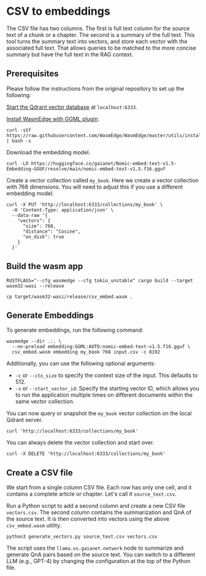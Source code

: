 # CSV to embeddings 

The CSV file has two columns. The first is full text column for the source text of a chunk or a chapter.
The second is a summary of the full text. This tool turns the summary text into vectors, and store
each vector with the associated full text. That allows queries to be matched to the more concise summary
but have the full text in the RAG context.

## Prerequisites

Please follow the instructions from the original repository to set up the following:

[Start the Qdrant vector database](https://qdrant.tech/documentation/quick-start/) at `localhost:6333`.

[Install WasmEdge with GGML plugin](https://wasmedge.org/docs/start/install).

```
curl -sSf https://raw.githubusercontent.com/WasmEdge/WasmEdge/master/utils/install_v2.sh | bash -s
```

Download the embedding model.

```
curl -LO https://huggingface.co/gaianet/Nomic-embed-text-v1.5-Embedding-GGUF/resolve/main/nomic-embed-text-v1.5.f16.gguf
```

Create a vector collection called `my_book`. Here we create a vector collection with 768 dimensions. You will need to adjust this if you use a different embedding model.

```
curl -X PUT 'http://localhost:6333/collections/my_book' \
  -H 'Content-Type: application/json' \
  --data-raw '{
    "vectors": {
      "size": 768,
      "distance": "Cosine",
      "on_disk": true
    }
  }'
```

## Build the wasm app

```
RUSTFLAGS="--cfg wasmedge --cfg tokio_unstable" cargo build --target wasm32-wasi --release

cp target/wasm32-wasi/release/csv_embed.wasm .
```

## Generate Embeddings

To generate embeddings, run the following command:

```
wasmedge --dir .:. \
  --nn-preload embedding:GGML:AUTO:nomic-embed-text-v1.5.f16.gguf \
  csv_embed.wasm embedding my_book 768 input.csv -c 8192
```

Additionally, you can use the following optional arguments:

- `-c` or `--ctx_size` to specify the context size of the input. This defaults to 512.
- `-s` or `--start_vector_id`: Specify the starting vector ID, which allows you to run the application multiple times on different documents within the same vector collection.

You can now query or snapshot the `my_book` vector collection on the local Qdrant server.

```
curl 'http://localhost:6333/collections/my_book'
```

You can always delete the vector collection and start over.

```
curl -X DELETE 'http://localhost:6333/collections/my_book'
```

## Create a CSV file

We start from a single column CSV file. Each row has only one cell, and it contains a complete article or chapter. Let's call it `source_text.csv`.

Run a Python script to add a second column and create a new CSV file `vectors.csv`. The second column contains the summarization and QnA of the source text. It is then converted into vectors using the above `csv_embed.wasm` utility.

```
python3 generate_vectors.py source_text.csv vectors.csv
```

The script uses the `llama.us.gaianet.network` node to summarize and generate QnA pairs based on the source text. You can switch to a different LLM (e.g., GPT-4) by changing the configuration at the top of the Python file.


